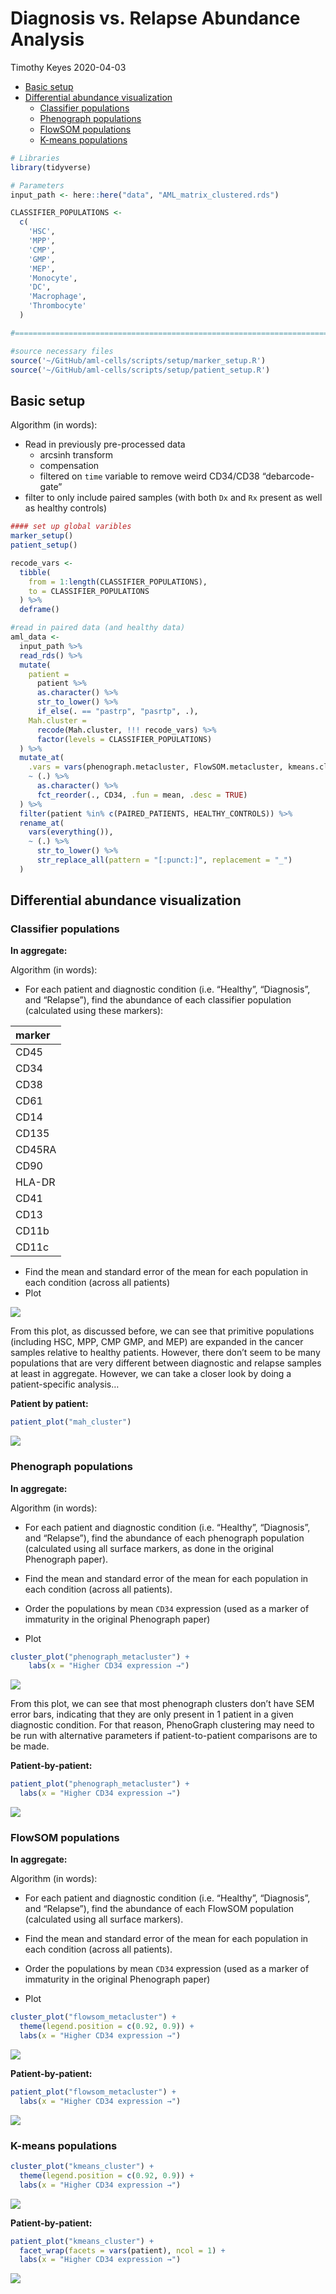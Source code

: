 Diagnosis vs. Relapse Abundance Analysis
================
Timothy Keyes
2020-04-03

  - [Basic setup](#basic-setup)
  - [Differential abundance
    visualization](#differential-abundance-visualization)
      - [Classifier populations](#classifier-populations)
      - [Phenograph populations](#phenograph-populations)
      - [FlowSOM populations](#flowsom-populations)
      - [K-means populations](#k-means-populations)

``` r
# Libraries
library(tidyverse)

# Parameters
input_path <- here::here("data", "AML_matrix_clustered.rds")

CLASSIFIER_POPULATIONS <- 
  c(
    'HSC',
    'MPP',
    'CMP',
    'GMP',
    'MEP',                          
    'Monocyte', 
    'DC', 
    'Macrophage', 
    'Thrombocyte'
  )

#===============================================================================

#source necessary files
source('~/GitHub/aml-cells/scripts/setup/marker_setup.R')
source('~/GitHub/aml-cells/scripts/setup/patient_setup.R')
```

## Basic setup

Algorithm (in words):

  - Read in previously pre-processed data
      - arcsinh transform
      - compensation
      - filtered on `time` variable to remove weird CD34/CD38
        “debarcode-gate”
  - filter to only include paired samples (with both `Dx` and `Rx`
    present as well as healthy controls)

<!-- end list -->

``` r
#### set up global varibles
marker_setup()
patient_setup()

recode_vars <- 
  tibble(
    from = 1:length(CLASSIFIER_POPULATIONS), 
    to = CLASSIFIER_POPULATIONS
  ) %>% 
  deframe()

#read in paired data (and healthy data) 
aml_data <- 
  input_path %>% 
  read_rds() %>%
  mutate(
    patient = 
      patient %>% 
      as.character() %>% 
      str_to_lower() %>% 
      if_else(. == "pastrp", "pasrtp", .), 
    Mah.cluster = 
      recode(Mah.cluster, !!! recode_vars) %>% 
      factor(levels = CLASSIFIER_POPULATIONS)
  ) %>% 
  mutate_at(
    .vars = vars(phenograph.metacluster, FlowSOM.metacluster, kmeans.cluster),
    ~ (.) %>% 
      as.character() %>% 
      fct_reorder(., CD34, .fun = mean, .desc = TRUE)
  ) %>% 
  filter(patient %in% c(PAIRED_PATIENTS, HEALTHY_CONTROLS)) %>% 
  rename_at(
    vars(everything()), 
    ~ (.) %>% 
      str_to_lower() %>% 
      str_replace_all(pattern = "[:punct:]", replacement = "_")
  )
```

## Differential abundance visualization

### Classifier populations

**In aggregate:**

Algorithm (in words):

  - For each patient and diagnostic condition (i.e. “Healthy”,
    “Diagnosis”, and “Relapse”), find the abundance of each classifier
    population (calculated using these markers):

| marker |
| :----- |
| CD45   |
| CD34   |
| CD38   |
| CD61   |
| CD14   |
| CD135  |
| CD45RA |
| CD90   |
| HLA-DR |
| CD41   |
| CD13   |
| CD11b  |
| CD11c  |

  - Find the mean and standard error of the mean for each population in
    each condition (across all patients)
  - Plot

![](dx_rx_abundance_files/figure-gfm/unnamed-chunk-5-1.png)<!-- -->

From this plot, as discussed before, we can see that primitive
populations (including HSC, MPP, CMP GMP, and MEP) are expanded in the
cancer samples relative to healthy patients. However, there don’t seem
to be many populations that are very different between diagnostic and
relapse samples at least in aggregate. However, we can take a closer
look by doing a patient-specific analysis…

**Patient by patient:**

``` r
patient_plot("mah_cluster")
```

![](dx_rx_abundance_files/figure-gfm/unnamed-chunk-7-1.png)<!-- -->

### Phenograph populations

**In aggregate:**

Algorithm (in words):

  - For each patient and diagnostic condition (i.e. “Healthy”,
    “Diagnosis”, and “Relapse”), find the abundance of each phenograph
    population (calculated using all surface markers, as done in the
    original Phenograph paper).

  - Find the mean and standard error of the mean for each population in
    each condition (across all patients).

  - Order the populations by mean `CD34` expression (used as a marker of
    immaturity in the original Phenograph paper)

  - Plot

<!-- end list -->

``` r
cluster_plot("phenograph_metacluster") + 
    labs(x = "Higher CD34 expression →")
```

![](dx_rx_abundance_files/figure-gfm/unnamed-chunk-8-1.png)<!-- -->

From this plot, we can see that most phenograph clusters don’t have SEM
error bars, indicating that they are only present in 1 patient in a
given diagnostic condition. For that reason, PhenoGraph clustering may
need to be run with alternative parameters if patient-to-patient
comparisons are to be made.

**Patient-by-patient:**

``` r
patient_plot("phenograph_metacluster") + 
  labs(x = "Higher CD34 expression →")
```

![](dx_rx_abundance_files/figure-gfm/unnamed-chunk-9-1.png)<!-- -->

### FlowSOM populations

**In aggregate:**

Algorithm (in words):

  - For each patient and diagnostic condition (i.e. “Healthy”,
    “Diagnosis”, and “Relapse”), find the abundance of each FlowSOM
    population (calculated using all surface markers).

  - Find the mean and standard error of the mean for each population in
    each condition (across all patients).

  - Order the populations by mean `CD34` expression (used as a marker of
    immaturity in the original Phenograph paper)

  - Plot

<!-- end list -->

``` r
cluster_plot("flowsom_metacluster") + 
  theme(legend.position = c(0.92, 0.9)) + 
  labs(x = "Higher CD34 expression →")
```

![](dx_rx_abundance_files/figure-gfm/unnamed-chunk-10-1.png)<!-- -->

**Patient-by-patient:**

``` r
patient_plot("flowsom_metacluster") + 
  labs(x = "Higher CD34 expression →")
```

![](dx_rx_abundance_files/figure-gfm/unnamed-chunk-11-1.png)<!-- -->

### K-means populations

``` r
cluster_plot("kmeans_cluster") + 
  theme(legend.position = c(0.92, 0.9)) + 
  labs(x = "Higher CD34 expression →")
```

![](dx_rx_abundance_files/figure-gfm/unnamed-chunk-12-1.png)<!-- -->

**Patient-by-patient:**

``` r
patient_plot("kmeans_cluster") + 
  facet_wrap(facets = vars(patient), ncol = 1) + 
  labs(x = "Higher CD34 expression →")
```

![](dx_rx_abundance_files/figure-gfm/unnamed-chunk-13-1.png)<!-- -->
